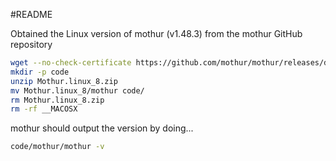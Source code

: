 #README

Obtained the Linux version of mothur (v1.48.3) from the mothur GitHub repository

```bash
wget --no-check-certificate https://github.com/mothur/mothur/releases/download/v1.48.3/Mothur.linux_8.zip
mkdir -p code
unzip Mothur.linux_8.zip
mv Mothur.linux_8/mothur code/
rm Mothur.linux_8.zip
rm -rf __MACOSX
```

mothur should output the version by doing...

```bash
code/mothur/mothur -v
```





